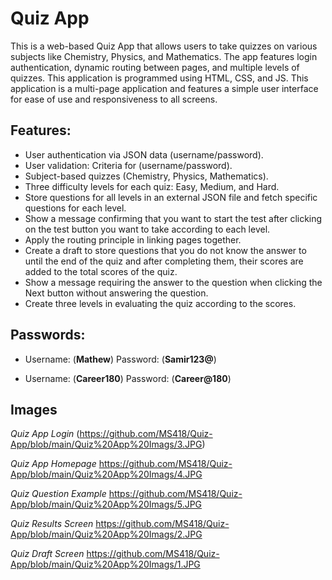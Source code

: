 # Quiz App

This is a web-based Quiz App that allows users to take quizzes on various subjects like Chemistry, Physics, and Mathematics. The app features login authentication, dynamic routing between pages, and multiple levels of quizzes.
This application is programmed using HTML, CSS, and JS. This application is a multi-page application and features a simple user interface for ease of use and responsiveness to all screens.

## Features:
- User authentication via JSON data (username/password).
- User validation: Criteria for (username/password).
- Subject-based quizzes (Chemistry, Physics, Mathematics).
- Three difficulty levels for each quiz: Easy, Medium, and Hard.
- Store questions for all levels in an external JSON file and fetch specific questions for each level.
- Show a message confirming that you want to start the test after clicking on the test button you want to take according to each level.
- Apply the routing principle in linking pages together.
- Create a draft to store questions that you do not know the answer to until the end of the quiz and after completing them, their scores are added to the total scores of the quiz.
- Show a message requiring the answer to the question when clicking the Next button without answering the question.
- Create three levels in evaluating the quiz according to the scores.

## Passwords:
- Username: (**Mathew**)       Password: (**Samir123@**)
  
- Username: (**Career180**)    Password: (**Career@180**)

## Images


*Quiz App Login*
(https://github.com/MS418/Quiz-App/blob/main/Quiz%20App%20Imags/3.JPG)



*Quiz App Homepage*
https://github.com/MS418/Quiz-App/blob/main/Quiz%20App%20Imags/4.JPG



*Quiz Question Example*
https://github.com/MS418/Quiz-App/blob/main/Quiz%20App%20Imags/5.JPG


*Quiz Results Screen*
https://github.com/MS418/Quiz-App/blob/main/Quiz%20App%20Imags/2.JPG



*Quiz Draft Screen*
https://github.com/MS418/Quiz-App/blob/main/Quiz%20App%20Imags/1.JPG



